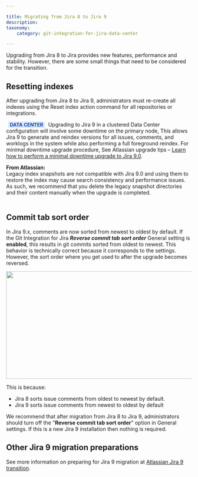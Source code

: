 ```yaml
---

title: Migrating from Jira 8 to Jira 9
description:
taxonomy:
    category: git-integration-for-jira-data-center

---
```


Upgrading from Jira 8 to Jira provides new features, performance and stability. However, there are some small things that need to be considered for the transition.

## Resetting indexes

After upgrading from Jira 8 to Jira 9, administrators must re-create all indexes using the Reset index action command for all repositories or integrations.

<b style='background-color:#DEEAFE; padding:1px 5px; color:#0C42A3; border-radius:3px; margin: 0 5px; font-size: small'>DATA CENTER</b> Upgrading to Jira 9 in a clustered Data Center configuration will involve some downtime on the primary node, This allows Jira 9 to generate and reindex versions for all issues, comments, and worklogs in the system while also performing a full foreground reindex. For minimal downtime upgrade procedure, See Atlassian upgrade tips – [Learn how to perform a minimal downtime upgrade to Jira 9.0](https://confluence.atlassian.com/jirakb/jira-8-to-jira-9-minimal-downtime-upgrade-1115137250.html).

<div class="bbb-callout bbb--alert">
    <div class="irow">
    <div class="ilogobox">
        <span class="logoimg"></span>
    </div>
    <div class="imsgbox">
        <b>From Atlassian:</b><br>
        Legacy index snapshots are not compatible with Jira 9.0 and using them to restore the index may cause search consistency and performance issues. As such, we recommend that you delete the legacy snapshot directories and their content manually when the upgrade is completed.
    </div>
    </div>
</div>
<br>

## Commit tab sort order

In Jira 9.x, comments are now sorted from newest to oldest by default. If the Git Integration for Jira _**Reverse commit tab sort order**_ General setting is **enabled**, this results in git commits sorted from oldest to newest. This behavior is technically correct because it corresponds to the settings. However, the sort order where you get used to after the upgrade becomes reversed.

<img src='/wp-content/uploads/gij-gitserver-general-settings-reverse-commit-order-c.png' height=291 width=677 style='text-align: center' />

This is because:

*   Jira 8 sorts issue comments from oldest to newest by default.
*   Jira 9 sorts issue comments from newest to oldest by default

We recommend that after migration from Jira 8 to Jira 9, administrators should turn off the "**Reverse commit tab sort order**" option in General settings. If this is a new Jira 9 installation then nothing is required.

## Other Jira 9 migration preparations

See more information on preparing for Jira 9 migration at [Atlassian Jira 9 transition](https://confluence.atlassian.com/jiracore/preparing-for-jira-9-0-1115661092.html).

